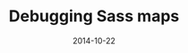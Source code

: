 ---
codepen: false
comments: false
date: 2014-10-22
external:
  host: SitePoint
  url: http://www.sitepoint.com/debugging-sass-maps/
layout: none
preview: false
published: true
sassmeister: false
summary: false
title: "Debugging Sass maps"
---
